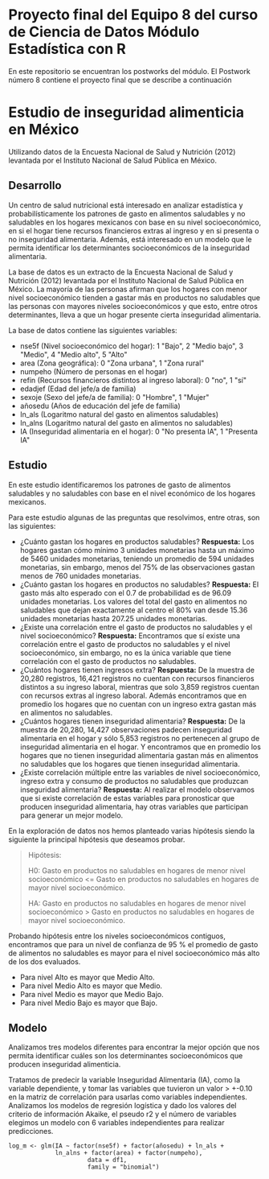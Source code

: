 # Proyecto final del Equipo 8 del curso de Ciencia de Datos Módulo Estadística con R
En este repositorio se encuentran los postworks del módulo.
El Postwork número 8 contiene el proyecto final que se describe a continuación

# Estudio de inseguridad alimenticia en México
Utilizando datos de la Encuesta Nacional de Salud y Nutrición (2012) levantada por el Instituto Nacional de Salud Pública en México. 

## Desarrollo

Un centro de salud nutricional está interesado en analizar estadística y probabilísticamente los patrones de gasto en alimentos saludables y no saludables en los hogares mexicanos con base en su nivel socioeconómico, en si el hogar tiene recursos financieros extras al ingreso y en si presenta o no inseguridad alimentaria. Además, está interesado en un modelo que le permita identificar los determinantes socioeconómicos de la inseguridad alimentaria.

La base de datos es un extracto de la Encuesta Nacional de Salud y Nutrición (2012) levantada por el Instituto Nacional de Salud Pública en México. La mayoría de las personas afirman que los hogares con menor nivel socioeconómico tienden a gastar más en productos no saludables que las personas con mayores niveles socioeconómicos y que esto, entre otros determinantes, lleva a que un hogar presente cierta inseguridad alimentaria.

La base de datos contiene las siguientes variables:

- nse5f (Nivel socioeconómico del hogar): 1 "Bajo", 2 "Medio bajo", 3 "Medio", 4 "Medio alto", 5 "Alto"
- area (Zona geográfica): 0 "Zona urbana", 1 "Zona rural"
- numpeho (Número de personas en el hogar)
- refin (Recursos financieros distintos al ingreso laboral): 0 "no", 1 "sí"
- edadjef (Edad del jefe/a de familia)
- sexoje (Sexo del jefe/a de familia): 0 "Hombre", 1 "Mujer"
- añosedu (Años de educación del jefe de familia)
- ln_als (Logaritmo natural del gasto en alimentos saludables)
- ln_alns (Logaritmo natural del gasto en alimentos no saludables)
- IA (Inseguridad alimentaria en el hogar): 0 "No presenta IA", 1 "Presenta IA"

## Estudio
En este estudio identificaremos los patrones de gasto de alimentos saludables y no saludables con base en el nivel económico de los hogares mexicanos. 

Para este estudio algunas de las preguntas que resolvimos, entre otras, son las siguientes:

- ¿Cuánto gastan los hogares en productos saludables? **Respuesta:** Los hogares gastan cómo mínimo 3 unidades monetarias hasta un máximo de 5460 unidades monetarias, teniendo un promedio de 594 unidades monetarias, sin embargo, menos del 75% de las observaciones gastan menos de 760 unidades monetarias.
- ¿Cuánto gastan los hogares en productos no saludables? **Respuesta:** El gasto más alto esperado con el 0.7 de probabilidad es de 96.09 unidades monetarias. Los valores del total del gasto en alimentos no saludables que dejan exactamente al centro el 80% van desde 15.36 unidades monetarias hasta 207.25 unidades monetarias.
- ¿Existe una correlación entre el gasto de productos no saludables y el nivel socioeconómico? **Respuesta:** Encontramos que sí existe una correlación entre el gasto de productos no saludables y el nivel socioeconómico, sin embargo, no es la única variable que tiene correlación con el gasto de productos no saludables.   
- ¿Cuántos hogares tienen ingresos extra? **Respuesta:** De la muestra de 20,280 registros, 16,421 registros no cuentan con recursos financieros distintos a su ingreso laboral, mientras que solo 3,859 registros cuentan con recursos extras al ingreso laboral. Además encontramos que en promedio los hogares que no cuentan con un ingreso extra gastan más en alimentos no saludables.
- ¿Cuántos hogares tienen inseguridad alimentaria? **Respuesta:** De la muestra de 20,280, 14,427 observaciones padecen inseguridad alimentaria en el hogar y sólo 5,853 registros no pertenecen al grupo de inseguridad alimentaria en el hogar. Y encontramos que en promedio los hogares que no tienen inseguridad alimentaria gastan más en alimentos no saludables que los hogares que tienen inseguridad alimentaria. 
- ¿Existe correlación múltiple entre las variables de nivel socioeconómico, ingreso extra y consumo de productos no saludables que produzcan inseguridad alimentaria? **Respuesta:** Al realizar el modelo observamos que si existe correlación de estas variables para pronosticar que producen inseguridad alimentaria, hay otras variables que participan para generar un mejor modelo.

En la exploración de datos nos hemos planteado varias hipótesis siendo la siguiente la principal hipótesis que deseamos probar.

> Hipótesis:
>
> H0: Gasto en productos no saludables en hogares de menor nivel socioeconómico <= Gasto en productos no saludables en hogares de mayor nivel socioeconómico.
>
> HA: Gasto en productos no saludables en hogares de menor nivel socioeconómico > Gasto en productos no saludables en hogares de mayor nivel socioeconómico.

Probando hipótesis entre los niveles socioeconómicos contiguos, encontramos que para un nivel de confianza de 95 % el promedio de gasto de alimentos no saludables es mayor para el nivel socioeconómico más alto de los dos evaluados.
    
- Para nivel Alto es mayor que Medio Alto. 
- Para nivel Medio Alto es mayor que Medio.
- Para nivel Medio es mayor que Medio Bajo.
- Para nivel Medio Bajo es mayor que Bajo.

## Modelo
Analizamos tres modelos diferentes para encontrar la mejor opción que nos permita identificar cuáles son los determinantes socioeconómicos que producen inseguridad alimenticia. 

Tratamos de predecir la variable Inseguridad Alimentaria (IA), como la variable dependiente, y tomar las variables que tuvieron un valor > +-0.10 en la matriz de correlación para usarlas como variables independientes. Analizamos los modelos de regresión logística y dado los valores del criterio de información Akaike, el pseudo r2 y el número de variables elegimos un modelo con 6 variables independientes para realizar predicciones.

```
log_m <- glm(IA ~ factor(nse5f) + factor(añosedu) + ln_als +
             ln_alns + factor(area) + factor(numpeho), 
                      data = df1, 
                      family = "binomial")
```

